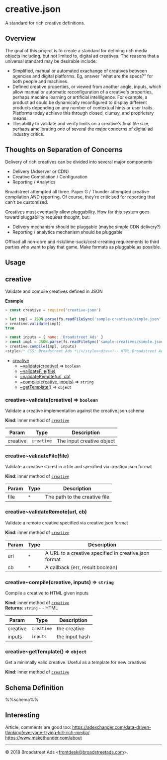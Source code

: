 # creative.json

A standard for rich creative definitions.

## Overview

The goal of this project is to create a standard for defining rich media objects
including, but not limited to, digital ad creatives. The reasons that a
universal standard may be desirable include:

* Simplified, manual or automated exachange of creatives between agencies
  and digital platforms. Eg, answer "what are the specs?" for both people and
  machines.
* Defined creative properties, or viewed from another angle, inputs, which allow
  manual or automatic reconfiguration of a creative's properties, perhaps
  machine learning or artificial intellligence. For example, a product ad could
  be dynamically reconfigured to display different products depending on any
  number of contextual hints or user traits.
  Platforms today achieve this through closed, clumsy, and proprietary means.
* The ability to validate and verify limits on a creative's final file size,
  perhaps ameliorating one of several the major concerns of digital ad industry
  critics.

## Thoughts on Separation of Concerns

Delivery of rich creatives can be divided into several major components

* Delivery (Adserver or CDN)
* Creative Compilation / Configuration
* Reporting / Analytics

Broadstreet attempted all three. Paper G / Thunder attempted creative
compilation AND reporting. Of course, they're criticised for reporting that
can't be customized.

Creatives must eventually allow pluggability. How far this system goes toward
pluggability requires thought, but:

* Delivery mechanism should be pluggable (maybe simple CDN delivery?)
* Reporting / analytics mechanism should be pluggable

Offload all non-core and risk/time-suck/cost-creating requirements to third
parties who want to play that game. Make formats as pluggable as possible.

## Usage

<a name="module_creative"></a>

## creative
Validate and compile creatives defined in JSON

**Example**  
```js
> const creative = require('creative-json')

> let impl = JSON.parse(fs.readFileSync('sample-creatives/simple.json' ,'utf-8'))
> creative.validate(impl)
true

> const inputs = { name: 'Broadstreet Ads' }
> const impl = JSON.parse(fs.readFileSync('sample-creatives/simple.json' ,'utf-8'))
> creative.compile(impl, inputs)
<style>/* CSS: Broadstreet Ads *\/</style><div><!-- HTML:Broadstreet Ads --></div><script>// JS:Broadstreet Ads</script>
```

* [creative](#module_creative)
    * [~validate(creative)](#module_creative..validate) ⇒ <code>boolean</code>
    * [~validateFile(file)](#module_creative..validateFile)
    * [~validateRemote(url, cb)](#module_creative..validateRemote)
    * [~compile(creative, inputs)](#module_creative..compile) ⇒ <code>string</code>
    * [~getTemplate()](#module_creative..getTemplate) ⇒ <code>object</code>

<a name="module_creative..validate"></a>

### creative~validate(creative) ⇒ <code>boolean</code>
Validate a creative implementation against the creative.json schema

**Kind**: inner method of [<code>creative</code>](#module_creative)  

| Param | Type | Description |
| --- | --- | --- |
| creative | <code>creative</code> | The input creative object |

<a name="module_creative..validateFile"></a>

### creative~validateFile(file)
Validate a creative stored in a file and specified via creation.json format

**Kind**: inner method of [<code>creative</code>](#module_creative)  

| Param | Type | Description |
| --- | --- | --- |
| file | <code>\*</code> | The path to the creative file |

<a name="module_creative..validateRemote"></a>

### creative~validateRemote(url, cb)
Validate a remote creative specified via creative.json format

**Kind**: inner method of [<code>creative</code>](#module_creative)  

| Param | Type | Description |
| --- | --- | --- |
| url | <code>\*</code> | A URL to a creative specified in creative.json format |
| cb | <code>\*</code> | A callback (err, result:boolean) |

<a name="module_creative..compile"></a>

### creative~compile(creative, inputs) ⇒ <code>string</code>
Compile a creative to HTML given inputs

**Kind**: inner method of [<code>creative</code>](#module_creative)  
**Returns**: <code>string</code> - - HTML  

| Param | Type | Description |
| --- | --- | --- |
| creative | <code>creative</code> | the creative |
| inputs | <code>inputs</code> | the input hash |

<a name="module_creative..getTemplate"></a>

### creative~getTemplate() ⇒ <code>object</code>
Get a minimally valid creative. Useful as a template for new creatives

**Kind**: inner method of [<code>creative</code>](#module_creative)  

## Schema Definition

%%schema%%

## Interesting

Article, comments are good too: https://adexchanger.com/data-driven-thinking/everyone-trying-kill-rich-media/
https://www.makethunder.com/about

* * *

&copy; 2018 Broadstreet Ads \<frontdesk@broadstreetads.com\>.